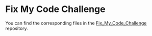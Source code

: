 # Fix My Code Challenge

You can find the corresponding files in the [Fix_My_Code_Challenge](https://github.com/alx-tools/0x00-Fix_My_Code_Challenge.git) repository.
